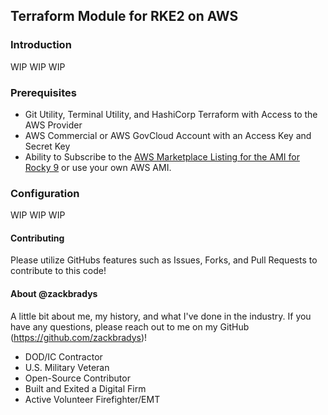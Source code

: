 ## Terraform Module for RKE2 on AWS

### Introduction
WIP WIP WIP

### Prerequisites
* Git Utility, Terminal Utility, and HashiCorp Terraform with Access to the AWS Provider
* AWS Commercial or AWS GovCloud Account with an Access Key and Secret Key
* Ability to Subscribe to the [AWS Marketplace Listing for the AMI for Rocky 9](https://aws.amazon.com/marketplace/pp/prodview-ygp66mwgbl2ii) or use your own AWS AMI.

### Configuration
WIP WIP WIP

#### Contributing
Please utilize GitHubs features such as Issues, Forks, and Pull Requests to contribute to this code!

#### About @zackbradys
A little bit about me, my history, and what I've done in the industry. If you have any questions, please reach out to me on my GitHub (https://github.com/zackbradys)!
- DOD/IC Contractor
- U.S. Military Veteran
- Open-Source Contributor
- Built and Exited a Digital Firm
- Active Volunteer Firefighter/EMT